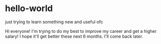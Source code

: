 # hello-world
just trying to learn something new and useful ofc

Hi everyone! 
I'm trying to do my best to improve my career and get a higher salary! I hope it'll get better these next 6 months. I'll come back later. 
